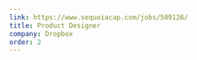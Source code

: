 ```yaml
---
link: https://www.sequoiacap.com/jobs/509126/
title: Product Designer
company: Dropbox
order: 2
---
```

